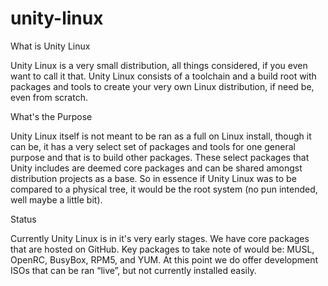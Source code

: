 # unity-linux
What is Unity Linux

Unity Linux is a very small distribution, all things considered, if you even want to call it that. Unity Linux consists of a toolchain and a build root with packages and tools to create your very own Linux distribution, if need be, even from scratch.

What's the Purpose

Unity Linux itself is not meant to be ran as a full on Linux install, though it can be, it has a very select set of packages and tools for one general purpose and that is to build other packages. These select packages that Unity includes are deemed core packages and can be shared amongst distribution projects as a base. So in essence if Unity Linux was to be compared to a physical tree, it would be the root system (no pun intended, well maybe a little bit).

Status

Currently Unity Linux is in it's very early stages. We have core packages that are hosted on GitHub. Key packages to take note of would be: MUSL, OpenRC, BusyBox, RPM5, and YUM. At this point we do offer development ISOs that can be ran “live”, but not currently installed easily.
